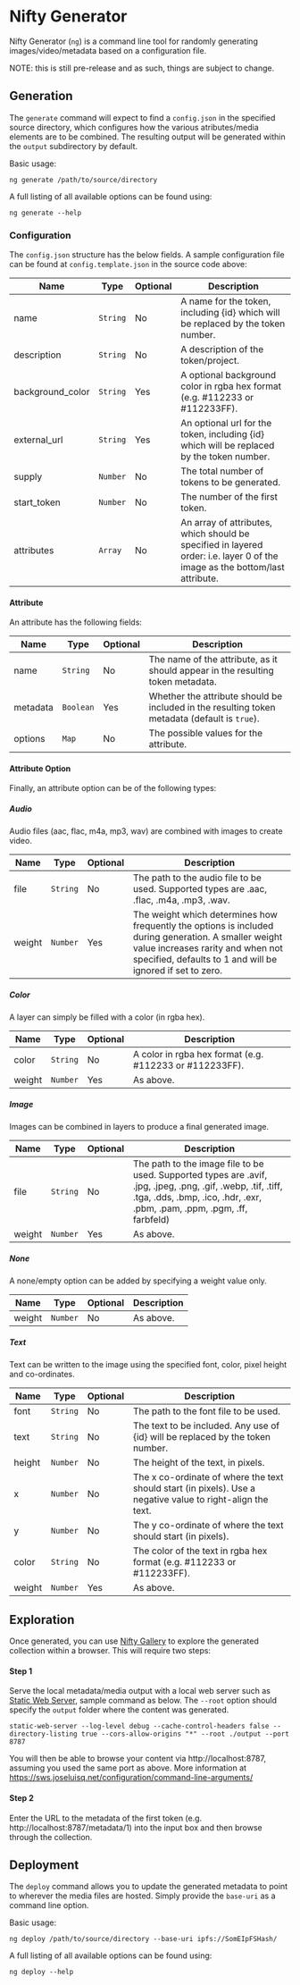 # Nifty Generator

Nifty Generator (`ng`) is a command line tool for randomly generating images/video/metadata based on a configuration file.

NOTE: this is still pre-release and as such, things are subject to change. 

## Generation
   
The `generate` command will expect to find a `config.json` in the specified source directory, which configures how the various atributes/media elements are to be combined. The resulting output will be generated within the `output` subdirectory by default.

Basic usage:
    
    ng generate /path/to/source/directory

A full listing of all available options can be found using:

    ng generate --help
    
### Configuration

The `config.json` structure has the below fields. A sample configuration file can be found at `config.template.json` in the source code above:

| Name | Type | Optional | Description |
| ---- | ---- | -------- | ----------- |
| name | `String` | No | A name for the token, including {id} which will be replaced by the token number. |
| description | `String` | No | A description of the token/project. |
| background_color | `String` | Yes | A optional background color in rgba hex format (e.g. #112233 or #112233FF). |
| external_url | `String` | Yes | An optional url for the token, including {id} which will be replaced by the token number. |
| supply | `Number` | No | The total number of tokens to be generated. |
| start_token | `Number` | No | The number of the first token. |
| attributes | `Array` | No | An array of attributes, which should be specified in layered order: i.e. layer 0 of the image as the bottom/last attribute. |

#### Attribute

An attribute has the following fields:

| Name | Type | Optional | Description |
| ---- | ---- | -------- | ----------- |
| name | `String` | No | The name of the attribute, as it should appear in the resulting token metadata. |
| metadata | `Boolean` | Yes | Whether the attribute should be included in the resulting token metadata (default is `true`). |
| options | `Map` | No | The possible values for the attribute. |

#### Attribute Option

Finally, an attribute option can be of the following types:

##### Audio
Audio files (aac, flac, m4a, mp3, wav) are combined with images to create video.

| Name | Type | Optional | Description |
| ---- | ---- | -------- | ----------- |
| file | `String` | No | The path to the audio file to be used. Supported types are .aac, .flac, .m4a, .mp3, .wav. |
| weight | `Number` | Yes | The weight which determines how frequently the options is included during generation. A smaller weight value increases rarity and when not specified, defaults to 1 and will be ignored if set to zero. |

##### Color
A layer can simply be filled with a color (in rgba hex).

| Name | Type | Optional | Description |
| ---- | ---- | -------- | ----------- |
| color | `String` | No | A color in rgba hex format (e.g. #112233 or #112233FF). |
| weight | `Number` | Yes | As above. |

##### Image
Images can be combined in layers to produce a final generated image.

| Name | Type | Optional | Description |
| ---- | ---- | -------- | ----------- |
| file | `String` | No | The path to the image file to be used. Supported types are .avif, .jpg, .jpeg, .png, .gif, .webp, .tif, .tiff, .tga, .dds, .bmp, .ico, .hdr, .exr, .pbm, .pam, .ppm, .pgm, .ff, farbfeld)  |
| weight | `Number` | Yes | As above. |

##### None
A none/empty option can be added by specifying a weight value only.

| Name | Type | Optional | Description |
| ---- | ---- | -------- | ----------- |
| weight | `Number` | No | As above. |

##### Text
Text can be written to the image using the specified font, color, pixel height and co-ordinates. 

| Name | Type | Optional | Description |
| ---- | ---- | -------- | ----------- |
| font | `String` | No | The path to the font file to be used. |
| text | `String` | No | The text to be included. Any use of {id} will be replaced by the token number. |
| height | `Number` | No | The height of the text, in pixels. |
| x | `Number` | No | The x co-ordinate of where the text should start (in pixels). Use a negative value to right-align the text. |
| y | `Number` | No | The y co-ordinate of where the text should start (in pixels). |
| color | `String` | No | The color of the text in rgba hex format (e.g. #112233 or #112233FF). |
| weight | `Number` | Yes | As above. |


##  Exploration
Once generated, you can use [Nifty Gallery](https://niftygallery.evilrobot.industries) to explore the generated collection within a browser. This will require two steps:

#### Step 1
Serve the local metadata/media output with a local web server such as [Static Web Server](https://sws.joseluisq.net), sample command as below. The `--root` option should specify the `output` folder where the content was generated. 

    static-web-server --log-level debug --cache-control-headers false --directory-listing true --cors-allow-origins "*" --root ./output --port 8787


You will then be able to browse your content via http://localhost:8787, assuming you used the same port as above. More information at https://sws.joseluisq.net/configuration/command-line-arguments/

#### Step 2
Enter the URL to the metadata of the first token (e.g. http://localhost:8787/metadata/1) into the input box and then browse through the collection.

## Deployment

The `deploy` command allows you to update the generated metadata to point to wherever the media files are hosted. Simply provide the `base-uri` as a command line option.

Basic usage:
    
    ng deploy /path/to/source/directory --base-uri ipfs://SomEIpFSHash/ 
    
A full listing of all available options can be found using:

    ng deploy --help
